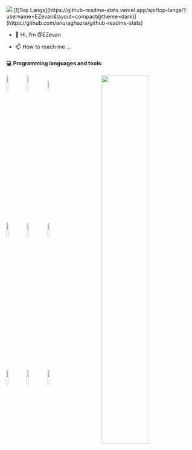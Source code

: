 <p align="left"><img src="https://i.imgur.com/A6bWGFl.gif"/>  
       [![Top Langs](https://github-readme-stats.vercel.app/api/top-langs/?username=EZevan&layout=compact@theme=dark)](https://github.com/anuraghazra/github-readme-stats)</p>   

- 👋 Hi, I’m @EZevan
<!--- 👀 I’m interested in Coding
- 🌱 I’m currently learning ...
- 💞️ I’m looking to collaborate on ...--->
- 📫 How to reach me ...

<!---
EZevan/EZevan is a ✨ special ✨ repository because its `README.md` (this file) appears on your GitHub profile.
You can click the Preview link to take a look at your changes.
---> 


<!---![Evan's Github stats](https://github-readme-stats.vercel.app/api?username=EZevan&show_icons=true) 
[![Top Langs](https://github-readme-stats.vercel.app/api/top-langs/?username=EZevan&layout=compact@theme=dark)](https://github.com/anuraghazra/github-readme-stats)--->


#### :computer: Programming languages and tools: 
<p>
	<img width="50%" align="right" src="https://github-readme-stats.vercel.app/api?username=EZevan&show_icons=true&hide_border=true" />

<code><img width="10%" src="https://www.vectorlogo.zone/logos/java/java-ar21.svg"></code>
<code><img width="10%" src="https://www.vectorlogo.zone/logos/python/python-ar21.svg"></code>
<code><img width="8%" src="https://www.vectorlogo.zone/logos/jenkins/jenkins-icon.svg"></code>
<br />
<code><img width="10%" src="https://www.vectorlogo.zone/logos/redis/redis-ar21.svg"></code>
<code><img width="10%" src="https://www.vectorlogo.zone/logos/mysql/mysql-ar21.svg"></code>
<code><img width="10%" src="https://www.vectorlogo.zone/logos/mongodb/mongodb-ar21.svg"></code>
<br />
<code><img width="10%" src="https://www.vectorlogo.zone/logos/dotnet/dotnet-horizontal.svg"></code>
<code><img width="10%" src="https://www.vectorlogo.zone/logos/w3_html5/w3_html5-ar21.svg"></code>
<code><img width="10%" src="https://www.vectorlogo.zone/logos/git-scm/git-scm-ar21.svg"></code>
</p>
